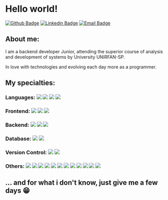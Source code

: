 # Hello world!

[![Github Badge](https://img.shields.io/badge/-Github-000?style=flat-square&logo=Github&logoColor=white&link=https://github.com/dev-tvj)](https://github.com/dev-tvj)
[![Linkedin Badge](https://img.shields.io/badge/-LinkedIn-blue?style=flat-square&logo=Linkedin&logoColor=white&link=https://www.linkedin.com/in/tales-de-jesus-654030215/)](https://www.linkedin.com/in/tales-de-jesus-654030215/)
[![Email Badge](https://img.shields.io/badge/E--mail-8B89CC?style=flat-square&logo=protonmail&logoColor=white&link=)](mailto:dev.tvj@protonmail.com)

## About me:

I am a backend developer Junior, attending the superior course of analysis and development of systems by University UNIRFAN-SP. 

In love with technologies and evolving each day more as a programmer. 

## My specialties: 

### Languages: <img src="https://img.shields.io/badge/C%23%20(C%20%20SHARP)-0071C5.svg?&style=for-the-badge&logo=csharp&logoColor=white"/> <img src="https://img.shields.io/badge/PHP-777BB4.svg?&style=for-the-badge&logo=php&logoColor=white"/> <img src="https://img.shields.io/badge/javascript%20-%23323330.svg?&style=for-the-badge&logo=javascript&logoColor=%23F7DF1E"/> <img src="https://img.shields.io/badge/typescript%20-%23007ACC.svg?&style=for-the-badge&logo=typescript&logoColor=white"/>

### Frontend: <img src="https://img.shields.io/badge/html5%20-%23E34F26.svg?&style=for-the-badge&logo=html5&logoColor=white"/> <img src="https://img.shields.io/badge/css3%20-%231572B6.svg?&style=for-the-badge&logo=css3&logoColor=white"/> <img src="https://img.shields.io/badge/angular%20-%23323330.svg?&style=for-the-badge&logo=angular&logoColor=white"/> 

### Backend: <img src="https://img.shields.io/badge/.NETcore%20-512BD4.svg?&style=for-the-badge&logo=dotnet&logoColor=white"/> <img src="https://img.shields.io/badge/Laravel%20-FF2D20.svg?&style=for-the-badge&logo=laravel&logoColor=white" /> <img src="https://img.shields.io/badge/node.js%20-%2343853D.svg?&style=for-the-badge&logo=node.js&logoColor=white"/>

### Database: <img src ="https://img.shields.io/badge/MySQL%20-005C84.svg?&style=for-the-badge&logo=mysql&logoColor=white"/> <img src ="https://img.shields.io/badge/postgres-%23316192.svg?&style=for-the-badge&logo=postgresql&logoColor=white"/>

### Version Control: <img src="https://img.shields.io/badge/git%20-F05032.svg?&style=for-the-badge&logo=git&logoColor=white"/> <img src="https://img.shields.io/badge/github%20-%23121011.svg?&style=for-the-badge&logo=github&logoColor=white"/>

### Others: <img src="https://img.shields.io/badge/docker%20-%230db7ed.svg?&style=for-the-badge&logo=docker&logoColor=white"/> <img src="https://img.shields.io/badge/APACHE-D22128.svg?&style=for-the-badge&logo=apache&logoColor=white"/> <img src="https://img.shields.io/badge/LINUX%20-FCC624.svg?&style=for-the-badge&logo=linux&logoColor=black"/> <img src="https://img.shields.io/badge/GNU%20Bash-4EAA25?style=for-the-badge&logo=GNU%20Bash&logoColor=white"/> <img src="https://img.shields.io/badge/Debian%20-A81D33.svg?&style=for-the-badge&logo=debian&logoColor=white"/> <img src="https://img.shields.io/badge/Arch%20Linux-1793D1.svg?&style=for-the-badge&logo=archlinux&logoColor=white"/> <img src="https://img.shields.io/badge/Ubuntu%20-E95420.svg?&style=for-the-badge&logo=ubuntu&logoColor=white"/> <img src="https://img.shields.io/badge/Arduino%20-00979D.svg?&style=for-the-badge&logo=arduino&logoColor=white"/> <img src="https://img.shields.io/badge/trello-0052CC.svg?&style=for-the-badge&logo=trello&logoColor=white"/> <img src="https://img.shields.io/badge/Wordpress-21759B.svg?&style=for-the-badge&logo=wordpress&logoColor=white"/> <img src="https://img.shields.io/badge/Adobe%20Photoshop-31A8FF.svg?&style=for-the-badge&logo=Adobe%20Photoshop&logoColor=black"/> <img src="https://img.shields.io/badge/Blender%203d-23F5792A.svg?&style=for-the-badge&logo=blender&logoColor=white"/>


## ... and for what i don't know, just give me a few days 😁
